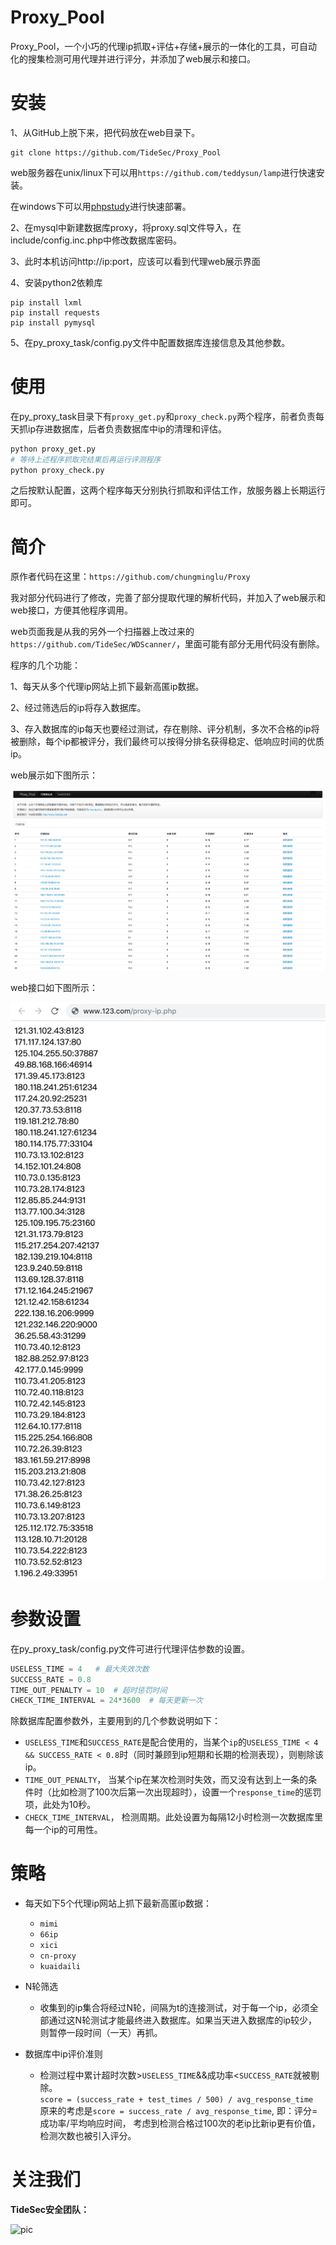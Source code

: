 # Proxy_Pool

Proxy_Pool，一个小巧的代理ip抓取+评估+存储+展示的一体化的工具，可自动化的搜集检测可用代理并进行评分，并添加了web展示和接口。

# 安装

1、从GitHub上脱下来，把代码放在web目录下。

```
git clone https://github.com/TideSec/Proxy_Pool

```
web服务器在unix/linux下可以用`https://github.com/teddysun/lamp`进行快速安装。

在windows下可以用[phpstudy](http://phpstudy.php.cn/)进行快速部署。

2、在mysql中新建数据库proxy，将proxy.sql文件导入，在include/config.inc.php中修改数据库密码。

3、此时本机访问http://ip:port，应该可以看到代理web展示界面

4、安装python2依赖库

```
pip install lxml
pip install requests
pip install pymysql
```
5、在py_proxy_task/config.py文件中配置数据库连接信息及其他参数。

# 使用

在py_proxy_task目录下有`proxy_get.py`和`proxy_check.py`两个程序，前者负责每天抓ip存进数据库，后者负责数据库中ip的清理和评估。

```bash
python proxy_get.py
# 等待上述程序抓取完结果后再运行评测程序
python proxy_check.py
```
之后按默认配置，这两个程序每天分别执行抓取和评估工作，放服务器上长期运行即可。


# 简介

原作者代码在这里：`https://github.com/chungminglu/Proxy`

我对部分代码进行了修改，完善了部分提取代理的解析代码，并加入了web展示和web接口，方便其他程序调用。

web页面我是从我的另外一个扫描器上改过来的`https://github.com/TideSec/WDScanner/`，里面可能有部分无用代码没有删除。

程序的几个功能：

1、每天从多个代理ip网站上抓下最新高匿ip数据。

2、经过筛选后的ip将存入数据库。

3、存入数据库的ip每天也要经过测试，存在剔除、评分机制，多次不合格的ip将被删除，每个ip都被评分，我们最终可以按得分排名获得稳定、低响应时间的优质ip。	
   
web展示如下图所示：
<div align=center><img src=images/001.png ></div>

web接口如下图所示：
<div align=center><img src=images/002.png ></div>

# 参数设置

在py_proxy_task/config.py文件可进行代理评估参数的设置。

```python
USELESS_TIME = 4   # 最大失效次数
SUCCESS_RATE = 0.8
TIME_OUT_PENALTY = 10  # 超时惩罚时间
CHECK_TIME_INTERVAL = 24*3600  # 每天更新一次
```
除数据库配置参数外，主要用到的几个参数说明如下：

* ```USELESS_TIME```和```SUCCESS_RATE```是配合使用的，当某个```ip```的```USELESS_TIME < 4 && SUCCESS_RATE < 0.8```时（同时兼顾到ip短期和长期的检测表现），则剔除该ip。
* ```TIME_OUT_PENALTY```， 当某个ip在某次检测时失效，而又没有达到上一条的条件时（比如检测了100次后第一次出现超时），设置一个```response_time```的惩罚项，此处为10秒。
* ```CHECK_TIME_INTERVAL```， 检测周期。此处设置为每隔12小时检测一次数据库里每一个ip的可用性。

# 策略

* 每天如下5个代理ip网站上抓下最新高匿ip数据：
  * ```mimi```
  * ```66ip```
  * ```xici```
  * ```cn-proxy```
  * ```kuaidaili```
* N轮筛选
  * 收集到的ip集合将经过N轮，间隔为t的连接测试，对于每一个ip，必须全部通过这N轮测试才能最终进入数据库。如果当天进入数据库的ip较少，则暂停一段时间（一天）再抓。

* 数据库中ip评价准则
  * 检测过程中累计超时次数>```USELESS_TIME```&&成功率<```SUCCESS_RATE```就被剔除。  
  ```score = (success_rate + test_times / 500) / avg_response_time```  
  原来的考虑是```score = success_rate / avg_response_time```, 即：评分=成功率/平均响应时间， 考虑到检测合格过100次的老ip比新ip更有价值，检测次数也被引入评分。



# 关注我们

**TideSec安全团队：**

![pic](images/ewm.png)

